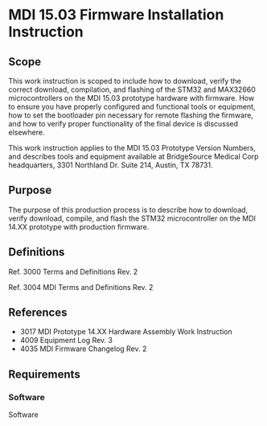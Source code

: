 # MDI 15.03 Firmware Installation Instruction

<!-- Macro: :box:([^:]+):([^:]*):(.+):
     Template: ac:box
     Icon: true
     Name: ${1}
     Title: ${2}
     Body: ${3} -->

<!-- :box:info::Foobar:
:box:tip:Tip of day:Foobar:
:box:note::Foobar:
:box:warning:Alert!:Foobar: -->

<!-- Include: ac:toc -->

## Scope

This work instruction is scoped to include how to download, verify the correct download, compilation, and flashing of the STM32 and MAX32660 microcontrollers on the MDI 15.03 prototype hardware with firmware. How to ensure you have properly configured and functional tools or equipment, how to set the bootloader pin necessary for remote flashing the firmware, and how to verify proper functionality of the final device is discussed elsewhere.

This work instruction applies to the MDI 15.03 Prototype Version Numbers, and describes tools and equipment available at BridgeSource Medical Corp headquarters, 3301 Northland Dr. Suite 214, Austin, TX 78731.

## Purpose

The purpose of this production process is to describe how to download, verify download, compile, and flash the STM32 microcontroller on the MDI 14.XX prototype with production firmware.

## Definitions

Ref. 3000 Terms and Definitions Rev. 2

Ref. 3004 MDI Terms and Definitions Rev. 2

## References

- 3017 MDI Prototype 14.XX Hardware Assembly Work Instruction
- 4009 Equipment Log Rev. 3
- 4035 MDI Firmware Changelog Rev. 2

## Requirements

### Software  

Software
